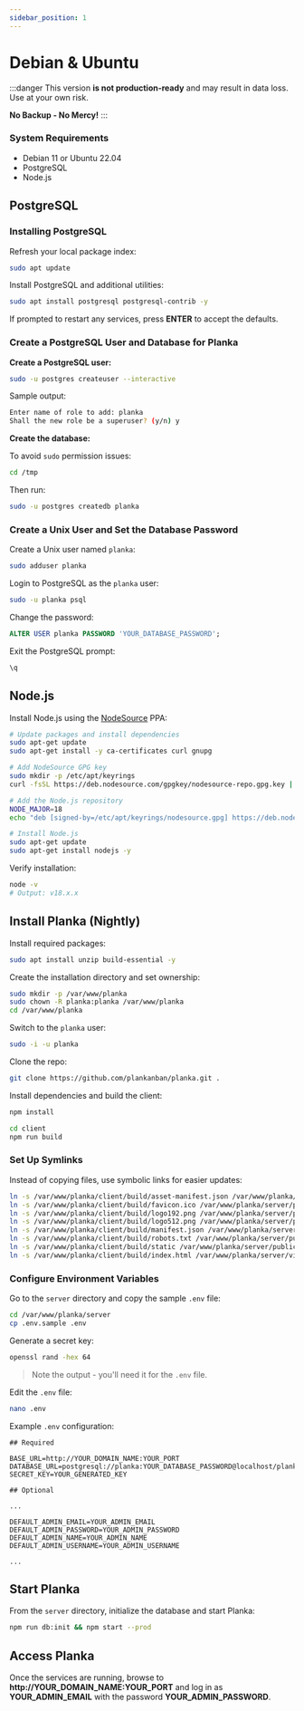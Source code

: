 ```yaml
---
sidebar_position: 1
---
```


# Debian & Ubuntu

:::danger
This version **is not production-ready** and may result in data loss. Use at your own risk.

**No Backup - No Mercy!**
:::

### System Requirements

- Debian 11 or Ubuntu 22.04
- PostgreSQL
- Node.js

## PostgreSQL

### Installing PostgreSQL

Refresh your local package index:
```bash
sudo apt update
```

Install PostgreSQL and additional utilities:
```bash
sudo apt install postgresql postgresql-contrib -y
```

If prompted to restart any services, press **ENTER** to accept the defaults.

### Create a PostgreSQL User and Database for Planka

**Create a PostgreSQL user:**
```bash
sudo -u postgres createuser --interactive
```

Sample output:
```bash
Enter name of role to add: planka
Shall the new role be a superuser? (y/n) y
```

**Create the database:**

To avoid `sudo` permission issues:
```bash
cd /tmp
```

Then run:
```bash
sudo -u postgres createdb planka
```

### Create a Unix User and Set the Database Password

Create a Unix user named `planka`:
```bash
sudo adduser planka
```

Login to PostgreSQL as the `planka` user:
```bash
sudo -u planka psql
```

Change the password:
```sql
ALTER USER planka PASSWORD 'YOUR_DATABASE_PASSWORD';
```

Exit the PostgreSQL prompt:
```bash
\q
```

## Node.js

Install Node.js using the [NodeSource](https://github.com/nodesource/distributions#nodejs) PPA:

```bash
# Update packages and install dependencies
sudo apt-get update
sudo apt-get install -y ca-certificates curl gnupg

# Add NodeSource GPG key
sudo mkdir -p /etc/apt/keyrings
curl -fsSL https://deb.nodesource.com/gpgkey/nodesource-repo.gpg.key | sudo gpg --dearmor -o /etc/apt/keyrings/nodesource.gpg

# Add the Node.js repository
NODE_MAJOR=18
echo "deb [signed-by=/etc/apt/keyrings/nodesource.gpg] https://deb.nodesource.com/node_$NODE_MAJOR.x nodistro main" | sudo tee /etc/apt/sources.list.d/nodesource.list

# Install Node.js
sudo apt-get update
sudo apt-get install nodejs -y
```

Verify installation:
```bash
node -v
# Output: v18.x.x
```

## Install Planka (Nightly)

Install required packages:
```bash
sudo apt install unzip build-essential -y
```

Create the installation directory and set ownership:
```bash
sudo mkdir -p /var/www/planka
sudo chown -R planka:planka /var/www/planka
cd /var/www/planka
```

Switch to the `planka` user:
```bash
sudo -i -u planka
```

Clone the repo:
```bash
git clone https://github.com/plankanban/planka.git .
```

Install dependencies and build the client:
```bash
npm install

cd client
npm run build
```

### Set Up Symlinks

Instead of copying files, use symbolic links for easier updates:
```bash
ln -s /var/www/planka/client/build/asset-manifest.json /var/www/planka/server/public/asset-manifest.json
ln -s /var/www/planka/client/build/favicon.ico /var/www/planka/server/public/favicon.ico
ln -s /var/www/planka/client/build/logo192.png /var/www/planka/server/public/logo192.png
ln -s /var/www/planka/client/build/logo512.png /var/www/planka/server/public/logo512.png
ln -s /var/www/planka/client/build/manifest.json /var/www/planka/server/public/manifest.json
ln -s /var/www/planka/client/build/robots.txt /var/www/planka/server/public/robots.txt
ln -s /var/www/planka/client/build/static /var/www/planka/server/public/static
ln -s /var/www/planka/client/build/index.html /var/www/planka/server/views/index.ejs
```

### Configure Environment Variables

Go to the `server` directory and copy the sample `.env` file:
```bash
cd /var/www/planka/server
cp .env.sample .env
```

Generate a secret key:
```bash
openssl rand -hex 64
```

> Note the output - you'll need it for the `.env` file.

Edit the `.env` file:
```bash
nano .env
```

Example `.env` configuration:
```env
## Required

BASE_URL=http://YOUR_DOMAIN_NAME:YOUR_PORT
DATABASE_URL=postgresql://planka:YOUR_DATABASE_PASSWORD@localhost/planka
SECRET_KEY=YOUR_GENERATED_KEY

## Optional

...

DEFAULT_ADMIN_EMAIL=YOUR_ADMIN_EMAIL
DEFAULT_ADMIN_PASSWORD=YOUR_ADMIN_PASSWORD
DEFAULT_ADMIN_NAME=YOUR_ADMIN_NAME
DEFAULT_ADMIN_USERNAME=YOUR_ADMIN_USERNAME

...
```

## Start Planka

From the `server` directory, initialize the database and start Planka:
```bash
npm run db:init && npm start --prod
```

## Access Planka

Once the services are running, browse to **http://YOUR_DOMAIN_NAME:YOUR_PORT** and log in as **YOUR_ADMIN_EMAIL** with the password **YOUR_ADMIN_PASSWORD**.
